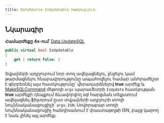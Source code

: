 ```yaml
---
title: DataSource.IsUpdatable հատկություն
---
```


## Նկարագիր

**Համարժեքը 4x-ում՝** [Data.UpdateSQL](https://armsoft.github.io/as4x-docs/HTM/ProgrGuide/Functions/ASDATA/UpdateSQL.html)

```c#
public virtual bool IsUpdatable
{
    get { return false; }
}
```

Տվյալների աղբյուրում նոր տող ավելացնելու, ջնջելու կամ թարմացնելու հնարավորությունը ապահովելու համար անհրաժեշտ է գերբեռնել այս հատկությունը՝ վերադարձնելով **true** արժեք և [MakeSQLCommand](MakeSQLCommand.md) մեթոդի `args` պարամետրի `IsUpdate` հատկության **true** արժեքի դեպքում ձևավորվող sql հարցման տեքստում ավելացնել ֆիլտրում ըստ տվյալների աղբյուրի տողի նույննականացուցիչի՝ `args.ISN`։ 
Սովորաբար տողի նույննականացուցիչ հանդիսանում է փաստաթղթի ISN, բայց կարող է նաև լինել այլ արժեք։
